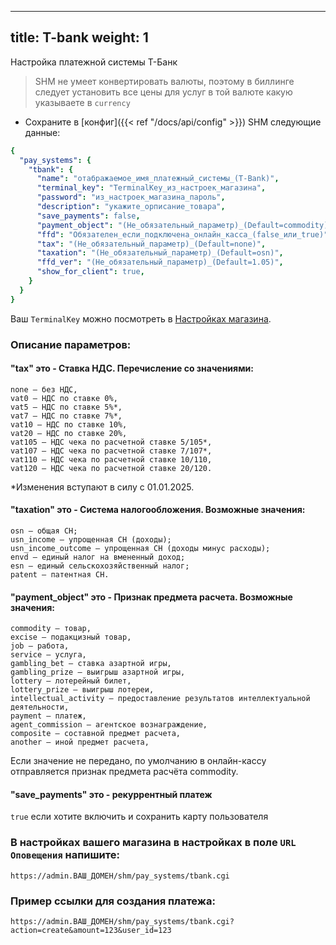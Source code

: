 
---
title: T-bank
weight: 1
---

Настройка платежной системы Т-Банк

> SHM не умеет конвертировать валюты, поэтому в биллинге следует установить все цены для услуг в той валюте какую указываете в `currency`

* Сохраните в [конфиг]({{< ref "/docs/api/config" >}}) SHM следующие данные:
```yaml
{
  "pay_systems": {
    "tbank": {
      "name": "отабражаемое_имя_платежный_системы_(T-Bank)",
      "terminal_key": "TerminalKey_из_настроек_магазина",
      "password": "из_настроек_магазина_пароль",
      "description": "укажите_орписание_товара",
      "save_payments": false,
      "payment_object": "(Не_обязательный_параметр)_(Default=commodity)",
      "ffd": "Обязателен_если_подключена_онлайн_касса_(false_или_true)",
      "tax": "(Не_обязательный_параметр)_(Default=none)",
      "taxation": "(Не_обязательный_параметр)_(Default=osn)",
      "ffd_ver": "(Не_обязательный_параметр)_(Default=1.05)",
      "show_for_client": true,
    }
  }
}
```

Ваш `TerminalKey` можно посмотреть в [Настройках магазина](https://www.tbank.ru/kassa/).
 
### Описание параметров:

#### "tax" это - Ставка НДС. Перечисление со значениями:

    none — без НДС,
    vat0 — НДС по ставке 0%,
    vat5 — НДС по ставке 5%*,
    vat7 — НДС по ставке 7%*,
    vat10 — НДС по ставке 10%,
    vat20 — НДС по ставке 20%,
    vat105 — НДС чека по расчетной ставке 5/105*,
    vat107 — НДС чека по расчетной ставке 7/107*,
    vat110 — НДС чека по расчетной ставке 10/110,
    vat120 — НДС чека по расчетной ставке 20/120.

*Изменения вступают в силу с 01.01.2025.

#### "taxation" это - Система налогообложения. Возможные значения:

    osn — общая СН;
    usn_income — упрощенная СН (доходы);
    usn_income_outcome — упрощенная СН (доходы минус расходы);
    envd — единый налог на вмененный доход;
    esn — единый сельскохозяйственный налог;
    patent — патентная СН.

#### "payment_object" это - Признак предмета расчета. Возможные значения:

    commodity — товар,
    excise — подакцизный товар,
    job — работа,
    service — услуга,
    gambling_bet — ставка азартной игры,
    gambling_prize — выигрыш азартной игры,
    lottery — лотерейный билет,
    lottery_prize — выигрыш лотереи,
    intellectual_activity — предоставление результатов интеллектуальной деятельности,
    payment — платеж,
    agent_commission — агентское вознаграждение,
    composite — составной предмет расчета,
    another — иной предмет расчета,

Если значение не передано, по умолчанию в онлайн-кассу отправляется признак предмета расчёта commodity.

#### "save_payments" это - рекуррентный платеж
`true` если хотите включить и сохранить карту пользователя


### В настройках вашего магазина в настройках в поле `URL Оповещения` напишите:

  `https://admin.ВАШ_ДОМЕН/shm/pay_systems/tbank.cgi`


### Пример ссылки для создания платежа:

`https://admin.ВАШ_ДОМЕН/shm/pay_systems/tbank.cgi?action=create&amount=123&user_id=123`

